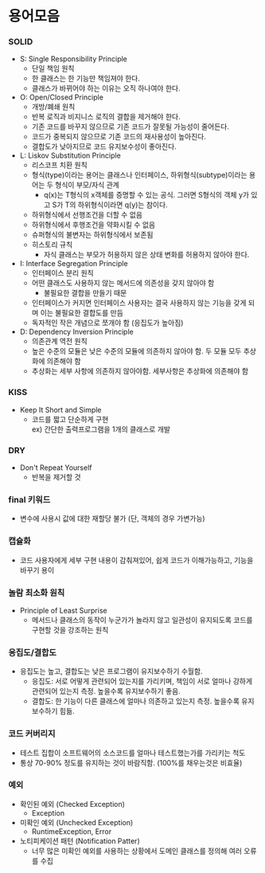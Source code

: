 # 용어모음

### SOLID
- S: Single Responsibility Principle
  + 단일 책임 원칙
  + 한 클래스는 한 기능만 책임져야 한다.
  + 클래스가 바뀌어야 하는 이유는 오직 하나여야 한다.
- O: Open/Closed Principle
  + 개방/폐쇄 원칙
  + 반복 로직과 비지니스 로직의 결합을 제거해야 한다.
  + 기존 코드를 바꾸지 않으므로 기존 코드가 잘못될 가능성이 줄어든다.
  + 코드가 중복되지 않으므로 기존 코드의 재사용성이 높아진다.
  + 결합도가 낮아지므로 코드 유지보수성이 좋아진다.
- L: Liskov Substitution Principle
  + 리스코프 치환 원칙
  + 형식(type)이라는 용어는 클래스나 인터페이스, 하위형식(subtype)이라는 용어는 두 형식이 부모/자식 관계
    * q(x)는 T형식의 x객체를 증명할 수 있는 공식. 그러면 S형식의 객체 y가 있고 S가 T의 하위형식이라면 q(y)는 참이다.
  + 하위형식에서 선행조건을 더할 수 없음
  + 하위형식에서 후행조건을 약화시킬 수 없음
  + 슈퍼형식의 불변자는 하위형식에서 보존됨
  + 히스토리 규칙
    * 자식 클래스는 부모가 허용하지 않은 상태 변화를 허용하지 않아야 한다.
- I: Interface Segregation Principle
  + 인터페이스 분리 원칙
  + 어떤 클래스도 사용하지 않는 메서드에 의존성을 갖지 않아야 함
    * 불필요한 결합을 만들기 때문
  + 인터페이스가 커지면 인터페이스 사용자는 결국 사용하지 않는 기능을 갖게 되며 이는 불필요한 결합도를 만듬
  + 독자적인 작은 개념으로 쪼개야 함 (응집도가 높아짐)
- D: Dependency Inversion Principle
  + 의존관계 역전 원칙
  + 높은 수준의 모듈은 낮은 수준의 모듈에 의존하지 않아야 함. 두 모듈 모두 추상화에 의존해야 함
  + 추상화는 세부 사항에 의존하지 않아야함. 세부사항은 추상화에 의존해야 함

### KISS
- Keep It Short and Simple
  + 코드를 짧고 단순하게 구현<br/>
    ex) 간단한 출력프로그램을 1개의 클래스로 개발 

### DRY
- Don't Repeat Yourself
  + 반복을 제거할 것
    
### final 키워드
- 변수에 사용시 값에 대한 재할당 불가 (단, 객체의 경우 가변가능)

### 캡슐화
- 코드 사용자에게 세부 구현 내용이 감춰져있어, 쉽게 코드가 이해가능하고, 기능을 바꾸기 용이

### 놀람 최소화 원칙
- Principle of Least Surprise
  + 메서드나 클래스의 동작이 누군가가 놀라지 않고 일관성이 유지되도록 코드를 구현할 것을 강조하는 원칙

### 응집도/결합도
- 응집도는 높고, 결합도는 낮은 프로그램이 유지보수하기 수월함.
  + 응집도: 서로 어떻게 관련되어 있는지를 가리키며, 책임이 서로 얼마나 강하게 관련되어 있는지 측정. 높을수록 유지보수하기 좋음.
  + 결합도: 한 기능이 다른 클래스에 얼마나 의존하고 있는지 측정. 높을수록 유지보수하기 힘듦.

### 코드 커버리지
- 테스트 집합이 소프트웨어의 소스코드를 얼마나 테스트했는가를 가리키는 척도
- 통상 70-90% 정도를 유지하는 것이 바람직함. (100%를 채우는것은 비효율)

### 예외
- 확인된 예외 (Checked Exception)
  + Exception
- 미확인 예외 (Unchecked Exception)
  + RuntimeException, Error
- 노티피케이션 패턴 (Notification Patter)
  + 너무 많은 미확인 예외를 사용하는 상황에서 도메인 클래스를 정의해 여러 오류를 수집